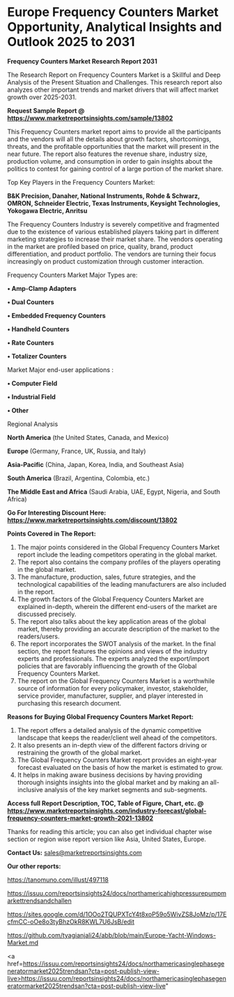 # Europe Frequency Counters Market Opportunity, Analytical Insights and Outlook 2025 to 2031

<strong>Frequency Counters Market Research Report 2031</strong>

The Research Report on Frequency Counters Market is a Skillful and Deep Analysis of the Present Situation and Challenges. This research report also analyzes other important trends and market drivers that will affect market growth over 2025-2031.

<strong>Request Sample Report @ <a href=https://www.marketreportsinsights.com/sample/13802>https://www.marketreportsinsights.com/sample/13802</a></strong>

This Frequency Counters market report aims to provide all the participants and the vendors will all the details about growth factors, shortcomings, threats, and the profitable opportunities that the market will present in the near future. The report also features the revenue share, industry size, production volume, and consumption in order to gain insights about the politics to contest for gaining control of a large portion of the market share.

Top Key Players in the Frequency Counters Market:

<strong>B&K Precision, Danaher, National Instruments, Rohde & Schwarz, OMRON, Schneider Electric, Texas Instruments, Keysight Technologies, Yokogawa Electric, Anritsu</strong>

The Frequency Counters Industry is severely competitive and fragmented due to the existence of various established players taking part in different marketing strategies to increase their market share. The vendors operating in the market are profiled based on price, quality, brand, product differentiation, and product portfolio. The vendors are turning their focus increasingly on product customization through customer interaction.

Frequency Counters Market Major Types are:

<strong>• Amp-Clamp Adapters

• Dual Counters

• Embedded Frequency Counters

• Handheld Counters

• Rate Counters

• Totalizer Counters</strong>

Market Major end-user applications :

<strong>• Computer Field

• Industrial Field

• Other</strong>

Regional Analysis

</u><strong><b>North America</b></strong> (the United States, Canada, and Mexico)

<strong><b>Europe </b></strong>(Germany, France, UK, Russia, and Italy)

<strong><b>Asia-Pacific</b></strong> (China, Japan, Korea, India, and Southeast Asia)

<strong><b>South America</b></strong> (Brazil, Argentina, Colombia, etc.)

<strong><b>The Middle East and Africa</b></strong> (Saudi Arabia, UAE, Egypt, Nigeria, and South Africa)

<strong>Go For Interesting Discount Here: <a href=https://www.marketreportsinsights.com/discount/13802>https://www.marketreportsinsights.com/discount/13802</a></strong>

<strong>Points Covered in The Report:</strong>
<ol>
  <li>The major points considered in the Global Frequency Counters Market report include the leading competitors operating in the global market.</li>
  <li>The report also contains the company profiles of the players operating in the global market.</li>
  <li>The manufacture, production, sales, future strategies, and the technological capabilities of the leading manufacturers are also included in the report.</li>
  <li>The growth factors of the Global Frequency Counters Market are explained in-depth, wherein the different end-users of the market are discussed precisely.</li>
  <li>The report also talks about the key application areas of the global market, thereby providing an accurate description of the market to the readers/users.</li>
  <li>The report incorporates the SWOT analysis of the market. In the final section, the report features the opinions and views of the industry experts and professionals. The experts analyzed the export/import policies that are favorably influencing the growth of the Global Frequency Counters Market.</li>
  <li>The report on the Global Frequency Counters Market is a worthwhile source of information for every policymaker, investor, stakeholder, service provider, manufacturer, supplier, and player interested in purchasing this research document.</li>
</ol>
<strong>Reasons for Buying Global Frequency Counters Market Report:</strong>

<ol>
  <li>The report offers a detailed analysis of the dynamic competitive landscape that keeps the reader/client well ahead of the competitors.</li>
  <li>It also presents an in-depth view of the different factors driving or restraining the growth of the global market.</li>
  <li>The Global Frequency Counters Market report provides an eight-year forecast evaluated on the basis of how the market is estimated to grow.</li>
  <li>It helps in making aware business decisions by having providing thorough insights insights into the global market and by making an all-inclusive analysis of the key market segments and sub-segments.</li>
</ol>
<strong>Access full Report Description, TOC, Table of Figure, Chart, etc. @ <a href=https://www.marketreportsinsights.com/industry-forecast/global-frequency-counters-market-growth-2021-13802>https://www.marketreportsinsights.com/industry-forecast/global-frequency-counters-market-growth-2021-13802</a></strong>


Thanks for reading this article; you can also get individual chapter wise section or region wise report version like Asia, United States, Europe.

<strong>Contact Us:</strong>
sales@marketreportsinsights.com

<strong>Our other reports:</strong>

<a href=https://tanomuno.com/illust/497118>https://tanomuno.com/illust/497118</a>

<a href=https://issuu.com/reportsinsights24/docs/northamericahighpressurepumpmarkettrendsandchallen>https://issuu.com/reportsinsights24/docs/northamericahighpressurepumpmarkettrendsandchallen</a>

<a href=https://sites.google.com/d/1OOo2TQUPXTcY4t8xoP59o5WivZS8JoMz/p/17EcfmCC-oOe8o3tyBhzOkR8KWL7U6JsB/edit>https://sites.google.com/d/1OOo2TQUPXTcY4t8xoP59o5WivZS8JoMz/p/17EcfmCC-oOe8o3tyBhzOkR8KWL7U6JsB/edit</a>

<a href=https://github.com/tyagianjali24/abb/blob/main/Europe-Yacht-Windows-Market.md>https://github.com/tyagianjali24/abb/blob/main/Europe-Yacht-Windows-Market.md</a>

<a href=https://issuu.com/reportsinsights24/docs/northamericasinglephasegeneratormarket2025trendsan?cta=post-publish-view-live>https://issuu.com/reportsinsights24/docs/northamericasinglephasegeneratormarket2025trendsan?cta=post-publish-view-live</a>"
